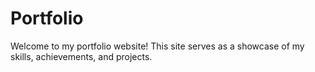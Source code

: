 # Portfolio
Welcome to my portfolio website! This site serves as a showcase of my skills, achievements, and projects.
